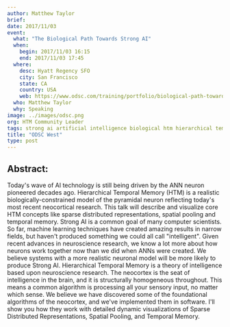 ```yaml
---
author: Matthew Taylor
brief:
date: 2017/11/03
event:
  what: "The Biological Path Towards Strong AI"
  when:
    begin: 2017/11/03 16:15
    end: 2017/11/03 17:45
  where:
    desc: Hyatt Regency SFO
    city: San Francisco
    state: CA
    country: USA
    web: https://www.odsc.com/training/portfolio/biological-path-towards-strong-ai
  who: Matthew Taylor
  why: Speaking
image: ../images/odsc.png
org: HTM Community Leader
tags: strong ai artificial intelligence biological htm hierarchical temporal memory computing strangeloop brain
title: "ODSC West"
type: post
---
```

## Abstract:

Today's wave of AI technology is still being driven by the ANN neuron pioneered
decades ago. Hierarchical Temporal Memory (HTM) is a realistic
biologically-constrained model of the pyramidal neuron reflecting today's most
recent neocortical research. This talk will describe and visualize core HTM
concepts like sparse distributed representations, spatial pooling and temporal
memory. Strong AI is a common goal of many computer scientists. So far, machine
learning techniques have created amazing results in narrow fields, but haven't
produced something we could all call "intelligent". Given recent advances in
neuroscience research, we know a lot more about how neurons work together now
than we did when ANNs were created. We believe systems with a more realistic
neuronal model will be more likely to produce Strong AI. Hierarchical Temporal
Memory is a theory of intelligence based upon neuroscience research. The
neocortex is the seat of intelligence in the brain, and it is structurally
homogeneous throughout. This means a common algorithm is processing all your
sensory input, no matter which sense. We believe we have discovered some of the
foundational algorithms of the neocortex, and we've implemented them in
software. I'll show you how they work with detailed dynamic visualizations of
Sparse Distributed Representations, Spatial Pooling, and Temporal Memory.
